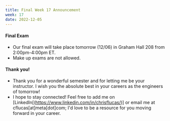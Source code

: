 ```yaml
---
title: Final Week 17 Announcement
week: 17
date: 2022-12-05
---
```


#### Final Exam
- Our final exam will take place tomorrow (12/06) in Graham Hall 208 from 2:00pm-4:00pm ET. 
- Make up exams are not allowed.

#### Thank you!
- Thank you for a wonderful semester and for letting me be your instructor. I wish you the absolute best in your careers as the engineers of tomorrow!
- I hope to stay connected! Feel free to add me on [LinkedIn[(https://www.linkedin.com/in/chrisflucas/)] or email me at cflucas[at]meta[dot]com; I'd love to be a resource for you moving forward in your career.

